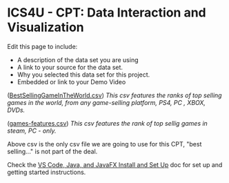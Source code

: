 
# ICS4U - CPT: Data Interaction and Visualization

Edit this page to include:
* A description of the data set you are using
* A link to your source for the data set.
* Why you selected this data set for this project.
* Embedded or link to your Demo Video

([BestSellingGameInTheWorld.csv](https://www.kaggle.com/aayushmishra1512/best-selling-video-games-in-the-world))
*This csv features the ranks of top selling games in the world, from any game-selling platform, PS4, PC , XBOX, DVDs.*

([games-features.csv](https://data.world/craigkelly/steam-game-data))
*This csv features the rank of top sellig games in steam, PC - only.*

Above csv is the only csv file we are going to use for this CPT, "best selling..." is not part of the deal.




Check the [VS Code, Java, and JavaFX Install and Set Up](https://docs.google.com/document/d/1s5oTmY8A8TDZu303p_DaH6CEAcC9xL8-aNX-pAxCcps/edit?usp=sharing) doc for set up and getting started instructions.

